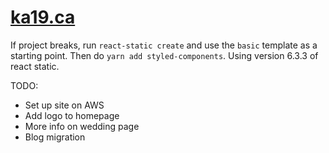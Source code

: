 # [ka19.ca](http://ka19.ca/)

If project breaks, run `react-static create` and use the `basic` template as a starting point. Then do `yarn add styled-components`. Using version 6.3.3 of react static.

TODO:
 - Set up site on AWS
 - Add logo to homepage
 - More info on wedding page
 - Blog migration


